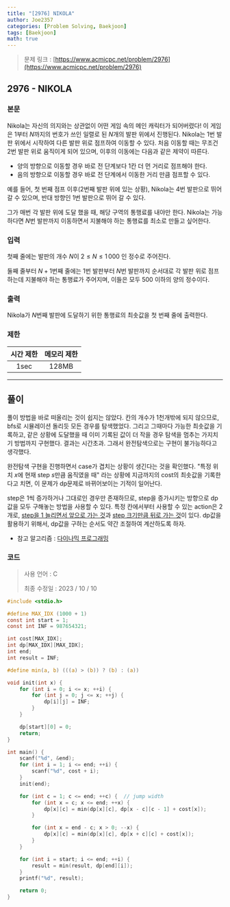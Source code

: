 ```yaml
---
title: "[2976] NIKOLA"
author: Joe2357
categories: [Problem Solving, Baekjoon]
tags: [Baekjoon]
math: true
---
```


> 문제 링크 : [https://www.acmicpc.net/problem/2976](https://www.acmicpc.net/problem/2976)



## 2976 - NIKOLA

### 본문

Nikola는 자신의 의지와는 상관없이 어떤 게임 속의 메인 캐릭터가 되어버렸다! 이 게임은 $1$부터 $N$까지의 번호가 쓰인 일렬로 된 $N$개의 발판 위에서 진행된다.  Nikola는 $1$번 발판 위에서 시작하여 다른 발판 위로 점프하여 이동할 수 있다. 처음 이동할 때는 무조건 $2$번 발판 위로 움직이게 되어 있으며, 이후의 이동에는 다음과 같은 제약이 따른다.

- 양의 방향으로 이동할 경우 바로 전 단계보다 1칸 더 먼 거리로 점프해야 한다.
- 음의 방향으로 이동할 경우 바로 전 단계에서 이동한 거리 만큼 점프할 수 있다.

예를 들어, 첫 번째 점프 이후($2$번째 발판 위에 있는 상황), Nikola는 $4$번 발판으로 뛰어 갈 수 있으며, 반대 방향인 $1$번 발판으로 뛰어 갈 수 있다.

그가 매번 각 발판 위에 도달 했을 때, 해당 구역의 통행료를 내야만 한다. Nikola는 가능하다면 $N$번 발판까지 이동하면서 지불해야 하는 통행료를 최소로 만들고 싶어한다.



### 입력

첫째 줄에는 발판의 개수 $N$이 $2 \leq N \leq 1\,000$ 인 정수로 주어진다.

둘째 줄부터 $N+1$번째 줄에는 $1$번 발판부터 $N$번 발판까지 순서대로 각 발판 위로 점프하는데 지불해야 하는 통행료가 주어지며, 이들은 모두 $500$ 이하의 양의 정수이다.



### 출력

Nikola가 $N$번째 발판에 도달하기 위한 통행료의 최솟값을 첫 번째 줄에 출력한다.



### 제한

| 시간 제한 | 메모리 제한 |
| :-------: | :---------: |
|   1sec    |    128MB    |

---



## 풀이

풀이 방법을 바로 떠올리는 것이 쉽지는 않았다. 칸의 개수가 1천개밖에 되지 않으므로, bfs로 시뮬레이션 돌리듯 모든 경우를 탐색했었다. 그리고 그때마다 가능한 최솟값을 기록하고, 같은 상황에 도달했을 때 이미 기록된 값이 더 작을 경우 탐색을 멈추는 가지치기 방법까지 구현했다. 결과는 시간초과. 그래서 완전탐색으로는 구현이 불가능하다고 생각했다.

완전탐색 구현을 진행하면서 case가 겹치는 상황이 생긴다는 것을 확인했다. "특정 위치 $x$에 현재 step $s$만큼 움직였을 때" 라는 상황에 지금까지의 cost의 최솟값을 기록한다고 치면, 이 문제가 dp문제로 바뀌어보이는 기적이 일어난다.

step은 1씩 증가하거나 그대로인 경우만 존재하므로, step을 증가시키는 방향으로 dp값을 모두 구해놓는 방법을 사용할 수 있다. 특정 칸에서부터 사용할 수 있는 action은 2개로, <u>step을 1 늘리면서 앞으로 가는 것</u>과 <u>step 크기만큼 뒤로 가는 것</u>이 있다. dp값을 활용하기 위해서, dp값을 구하는 순서도 약간 조절하여 계산하도록 하자.

- 참고 알고리즘 : [다이나믹 프로그래밍](https://en.wikipedia.org/wiki/Dynamic_programming)

  

### 코드

> 사용 언어 : C  
>
> 최종 수정일 : 2023 / 10 / 10

```c
#include <stdio.h>

#define MAX_IDX (1000 + 1)
const int start = 1;
const int INF = 987654321;

int cost[MAX_IDX];
int dp[MAX_IDX][MAX_IDX];
int end;
int result = INF;

#define min(a, b) (((a) > (b)) ? (b) : (a))

void init(int x) {
    for (int i = 0; i <= x; ++i) {
        for (int j = 0; j <= x; ++j) {
            dp[i][j] = INF;
        }
    }

    dp[start][0] = 0;
    return;
}

int main() {
    scanf("%d", &end);
    for (int i = 1; i <= end; ++i) {
        scanf("%d", cost + i);
    }
    init(end);

    for (int c = 1; c <= end; ++c) {  // jump width
        for (int x = c; x <= end; ++x) {
            dp[x][c] = min(dp[x][c], dp[x - c][c - 1] + cost[x]);
        }

        for (int x = end - c; x > 0; --x) {
            dp[x][c] = min(dp[x][c], dp[x + c][c] + cost[x]);
        }
    }

    for (int i = start; i <= end; ++i) {
        result = min(result, dp[end][i]);
    }
    printf("%d", result);

    return 0;
}
```
